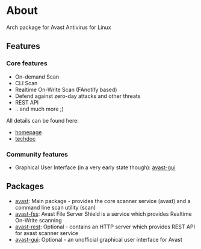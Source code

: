 # About

Arch package for Avast Antivirus for Linux 

## Features

### Core features

- On-demand Scan
- CLI Scan
- Realtime On-Write Scan (FAnotify based)
- Defend against zero-day attacks and other threats
- REST API
- .. and much more ;)

All details can be found here:

- [homepage](https://www.avast.com/business/products/linux-antivirus)
- [techdoc](https://repo.avcdn.net/linux-av/doc/avast-techdoc.pdf)

### Community features

- Graphical User Interface (in a very early state though): [avast-gui](https://github.com/secure-diversITy/arch_avast-gui)

## Packages

  * [avast](https://aur.archlinux.org/packages/avast/): Main package - provides the core scanner service (avast) and a command line scan utility (scan)
  * [avast-fss](https://aur.archlinux.org/packages/avast-fss/): Avast File Server Shield is a service which provides Realtime On-Write scanning
  * [avast-rest](https://aur.archlinux.org/packages/avast-rest/): Optional - contains an HTTP server which provides REST API for avast scanner service
  * [avast-gui](https://aur.archlinux.org/packages/avast-gui/): Optional - an unofficial graphical user interface for Avast

